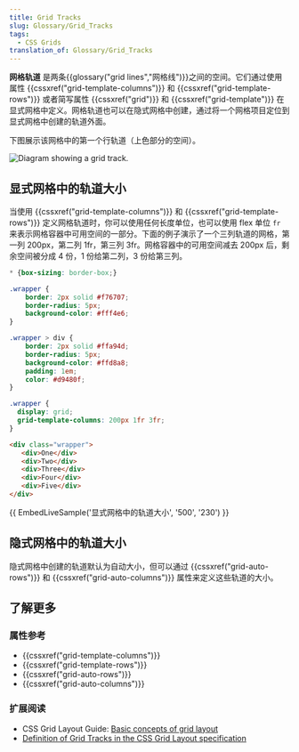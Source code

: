 ```yaml
---
title: Grid Tracks
slug: Glossary/Grid_Tracks
tags:
  - CSS Grids
translation_of: Glossary/Grid_Tracks
---
```

**网格轨道** 是两条{{glossary("grid lines","网格线")}}之间的空间。它们通过使用属性 {{cssxref("grid-template-columns")}} 和 {{cssxref("grid-template-rows")}} 或者简写属性 {{cssxref("grid")}} 和 {{cssxref("grid-template")}} 在显式网格中定义。网格轨道也可以在隐式网格中创建，通过将一个网格项目定位到显式网格中创建的轨道外面。

下图展示该网格中的第一个行轨道（上色部分的空间）。

![Diagram showing a grid track.](1_grid_track.png)

## 显式网格中的轨道大小

当使用 {{cssxref("grid-template-columns")}} 和 {{cssxref("grid-template-rows")}} 定义网格轨道时，你可以使用任何长度单位，也可以使用 flex 单位 `fr` 来表示网格容器中可用空间的一部分。下面的例子演示了一个三列轨道的网格，第一列 200px，第二列 1fr，第三列 3fr。网格容器中的可用空间减去 200px 后，剩余空间被分成 4 份，1 份给第二列，3 份给第三列。

```css hidden
* {box-sizing: border-box;}

.wrapper {
    border: 2px solid #f76707;
    border-radius: 5px;
    background-color: #fff4e6;
}

.wrapper > div {
    border: 2px solid #ffa94d;
    border-radius: 5px;
    background-color: #ffd8a8;
    padding: 1em;
    color: #d9480f;
}
```

```css
.wrapper {
  display: grid;
  grid-template-columns: 200px 1fr 3fr;
}
```

```html
<div class="wrapper">
   <div>One</div>
   <div>Two</div>
   <div>Three</div>
   <div>Four</div>
   <div>Five</div>
</div>
```

{{ EmbedLiveSample('显式网格中的轨道大小', '500', '230') }}

## 隐式网格中的轨道大小

隐式网格中创建的轨道默认为自动大小，但可以通过 {{cssxref("grid-auto-rows")}} 和 {{cssxref("grid-auto-columns")}} 属性来定义这些轨道的大小。

## 了解更多

### 属性参考

- {{cssxref("grid-template-columns")}}
- {{cssxref("grid-template-rows")}}
- {{cssxref("grid-auto-rows")}}
- {{cssxref("grid-auto-columns")}}

### 扩展阅读

- CSS Grid Layout Guide: [Basic concepts of grid layout](/zh-CN/docs/Web/CSS/CSS_Grid_Layout/Basic_Concepts_of_Grid_Layout)
- [Definition of Grid Tracks in the CSS Grid Layout specification](https://drafts.csswg.org/css-grid/#grid-track-concept)
